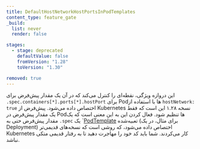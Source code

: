 ```yaml
---
title: DefaultHostNetworkHostPortsInPodTemplates
content_type: feature_gate
_build:
  list: never
  render: false

stages:
  - stage: deprecated
    defaultValue: false
    fromVersion: "1.28"
    toVersion: "1.30"

removed: true
---
```

این دروازه ویژگی، نقطه‌ای را کنترل می‌کند که در آن یک مقدار پیش‌فرض برای
`.spec.containers[*].ports[*].hostPort`
برای Podها با استفاده از `hostNetwork: true` اختصاص داده می‌شود. پیش‌فرض از Kubernetes نسخه ۱.۲۸ این است که فقط یک مقدار پیش‌فرض در Podها تنظیم شود.
فعال کردن این به این معنی است که یک مقدار پیش‌فرض حتی به `.spec` یک `[PodTemplate](/docs/concepts/workloads/pods/#pod-templates) تعبیه‌شده (برای مثال، در یک Deployment) اختصاص داده می‌شود، که روشی است که نسخه‌های قدیمی‌تر Kubernetes کار می‌کردند.
شما باید کد خود را مهاجرت دهید تا به رفتار قدیمی متکی نباشد.